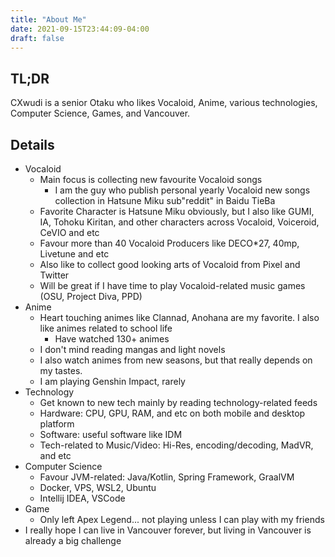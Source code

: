 ```yaml
---
title: "About Me"
date: 2021-09-15T23:44:09-04:00
draft: false
---
```


## TL;DR

CXwudi is a senior Otaku who likes Vocaloid, Anime, various technologies, Computer Science, Games, and Vancouver.

## Details

- Vocaloid
  - Main focus is collecting new favourite Vocaloid songs
    - I am the guy who publish personal yearly Vocaloid new songs collection in Hatsune Miku sub"reddit" in Baidu TieBa
  - Favorite Character is Hatsune Miku obviously, but I also like GUMI, IA, Tohoku Kiritan, and other characters across Vocaloid, Voiceroid, CeVIO and etc
  - Favour more than 40 Vocaloid Producers like DECO*27, 40mp, Livetune and etc
  - Also like to collect good looking arts of Vocaloid from Pixel and Twitter
  - Will be great if I have time to play Vocaloid-related music games (OSU, Project Diva, PPD)
- Anime
  - Heart touching animes like Clannad, Anohana are my favorite. I also like animes related to school life
    - Have watched 130+ animes
  - I don't mind reading mangas and light novels
  - I also watch animes from new seasons, but that really depends on my tastes.
  - I am playing Genshin Impact, rarely
- Technology
  - Get known to new tech mainly by reading technology-related feeds
  - Hardware: CPU, GPU, RAM, and etc on both mobile and desktop platform
  - Software: useful software like IDM
  - Tech-related to Music/Video: Hi-Res, encoding/decoding, MadVR, and etc
- Computer Science
  - Favour JVM-related: Java/Kotlin, Spring Framework, GraalVM
  - Docker, VPS, WSL2, Ubuntu
  - Intellij IDEA, VSCode
- Game
  - Only left Apex Legend... not playing unless I can play with my friends
- I really hope I can live in Vancouver forever, but living in Vancouver is already a big challenge
